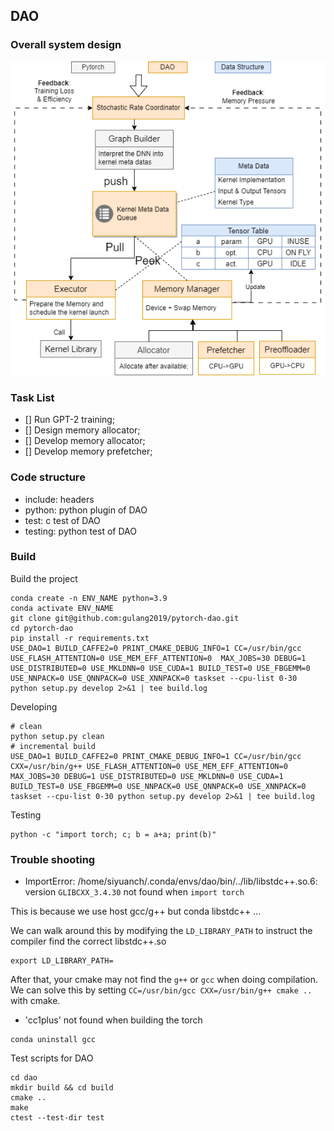 ## DAO 

### Overall system design 

![image](./system%20design.png)

### Task List 

- [] Run GPT-2 training; 
- [] Design memory allocator; 
- [] Develop memory allocator; 
- [] Develop memory prefetcher; 

### Code structure
- include: headers
- python: python plugin of DAO  
- test: c test of DAO
- testing: python test of DAO

### Build
Build the project 
```
conda create -n ENV_NAME python=3.9 
conda activate ENV_NAME
git clone git@github.com:gulang2019/pytorch-dao.git
cd pytorch-dao 
pip install -r requirements.txt 
USE_DAO=1 BUILD_CAFFE2=0 PRINT_CMAKE_DEBUG_INFO=1 CC=/usr/bin/gcc USE_FLASH_ATTENTION=0 USE_MEM_EFF_ATTENTION=0  MAX_JOBS=30 DEBUG=1 USE_DISTRIBUTED=0 USE_MKLDNN=0 USE_CUDA=1 BUILD_TEST=0 USE_FBGEMM=0 USE_NNPACK=0 USE_QNNPACK=0 USE_XNNPACK=0 taskset --cpu-list 0-30 python setup.py develop 2>&1 | tee build.log
```

Developing
```
# clean 
python setup.py clean
# incremental build 
USE_DAO=1 BUILD_CAFFE2=0 PRINT_CMAKE_DEBUG_INFO=1 CC=/usr/bin/gcc CXX=/usr/bin/g++ USE_FLASH_ATTENTION=0 USE_MEM_EFF_ATTENTION=0  MAX_JOBS=30 DEBUG=1 USE_DISTRIBUTED=0 USE_MKLDNN=0 USE_CUDA=1 BUILD_TEST=0 USE_FBGEMM=0 USE_NNPACK=0 USE_QNNPACK=0 USE_XNNPACK=0 taskset --cpu-list 0-30 python setup.py develop 2>&1 | tee build.log
```

Testing 
```
python -c "import torch; c; b = a+a; print(b)" 
```

### Trouble shooting
- ImportError: /home/siyuanch/.conda/envs/dao/bin/../lib/libstdc++.so.6: version `GLIBCXX_3.4.30` not found when `import torch` 

This is because we use host gcc/g++ but conda libstdc++ ...

We can walk around this by modifying the `LD_LIBRARY_PATH` to instruct the compiler find the correct libstdc++.so
```
export LD_LIBRARY_PATH=
```
After that, your cmake may not find the `g++` or `gcc` when doing compilation. We can solve this by setting `CC=/usr/bin/gcc CXX=/usr/bin/g++ cmake ..` with cmake.


- 'cc1plus' not found when building the torch
```
conda uninstall gcc
``` 

Test scripts for DAO 

```
cd dao 
mkdir build && cd build 
cmake ..
make
ctest --test-dir test
```
